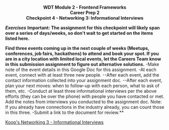 <p style="text-align: center; font-weight:bold">WDT Module 2 - Frontend Frameworks<br>Career Prep 2<br>Checkpoint 4 - Networking 3: Informational Interviews</p>

***Exercises***
**Important: The assignment for this checkpoint will likely span over a series of days/weeks, so don't wait to get started on the items listed here.**

**Find three events coming up in the next couple of weeks (Meetups, conferences, job fairs, hackathons) to attend and book your spot. If you are in a city location with limited local events, let the Careers Team know in this submission assignment to figure out alternative solutions.**
-Make note of the event details in this Google Doc for this assignment.
-At each event, connect with at least three new people.
--After each event, add the contact information collected into your assignment doc.
--After each event, plan your next moves: when to follow-up with each person, what to ask of them, etc.
-Conduct at least three informational interviews per the above efforts (they can be over the phone) with people you have contacted or met. Add the notes from interviews you conducted to the assignment doc. Note: If you already have connections in the industry already, you can count those in this three.
-Submit a link to the document for review.**

[Koop's Networking 3 - Informational Interviews](https://docs.google.com/document/d/1isa0N4ip2XiJ_J-wCiFKmqIC42Ctx1oUaENxduOOUbI/edit?usp=sharing)
